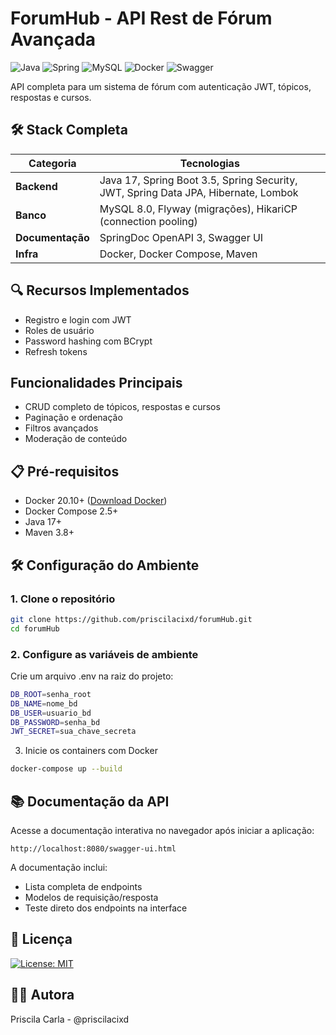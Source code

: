 # ForumHub - API Rest de Fórum Avançada

![Java](https://img.shields.io/badge/Java-✓-blue)
![Spring](https://img.shields.io/badge/Spring-✓-brightgreen)
![MySQL](https://img.shields.io/badge/MySQL-✓-orange)
![Docker](https://img.shields.io/badge/Docker-✓-lightblue)
![Swagger](https://img.shields.io/badge/Swagger-✓-brightgreen)

API completa para um sistema de fórum com autenticação JWT, tópicos, respostas e cursos.

## 🛠 Stack Completa

| Categoria       | Tecnologias                                                                        |
|-----------------|------------------------------------------------------------------------------------|
| **Backend**     | Java 17, Spring Boot 3.5, Spring Security, JWT, Spring Data JPA, Hibernate, Lombok |
| **Banco**       | MySQL 8.0, Flyway (migrações), HikariCP (connection pooling)                       |
| **Documentação**| SpringDoc OpenAPI 3, Swagger UI                                                    |
| **Infra**       | Docker, Docker Compose, Maven            

## 🔍 Recursos Implementados
- Registro e login com JWT
- Roles de usuário
- Password hashing com BCrypt
- Refresh tokens

##  Funcionalidades Principais
- CRUD completo de tópicos, respostas e cursos
- Paginação e ordenação
- Filtros avançados
- Moderação de conteúdo

## 📋 Pré-requisitos

- Docker 20.10+ ([Download Docker](https://www.docker.com/get-started))
- Docker Compose 2.5+
- Java 17+
- Maven 3.8+

## 🛠️ Configuração do Ambiente

### 1. Clone o repositório

```bash
git clone https://github.com/priscilacixd/forumHub.git
cd forumHub
```
### 2. Configure as variáveis de ambiente

Crie um arquivo .env na raiz do projeto:

```bash
DB_ROOT=senha_root
DB_NAME=nome_bd
DB_USER=usuario_bd
DB_PASSWORD=senha_bd
JWT_SECRET=sua_chave_secreta
```

3. Inicie os containers com Docker
   
```bash
docker-compose up --build
```

## 📚 Documentação da API

Acesse a documentação interativa no navegador após iniciar a aplicação:

```text
http://localhost:8080/swagger-ui.html
```

A documentação inclui:

- Lista completa de endpoints
- Modelos de requisição/resposta
- Teste direto dos endpoints na interface
  
## 📝 Licença
[![License: MIT](https://img.shields.io/badge/License-MIT-yellow.svg)](https://opensource.org/licenses/MIT)

## 👩‍💻 Autora
Priscila Carla - @priscilacixd
